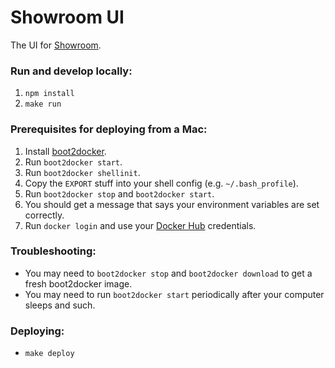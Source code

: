 Showroom UI
===========

The UI for [Showroom](http://showroom.is).

### Run and develop locally:

1. `npm install`
2. `make run`

### Prerequisites for deploying from a Mac:

1. Install [boot2docker](http://boot2docker.io/).
1. Run `boot2docker start`.
2. Run `boot2docker shellinit`.
3. Copy the `EXPORT` stuff into your shell config (e.g. `~/.bash_profile`).
4. Run `boot2docker stop` and `boot2docker start`.
5. You should get a message that says your environment variables are set correctly.
5. Run `docker login` and use your [Docker Hub](https://hub.docker.com/account/signup/) credentials.


### Troubleshooting:

- You may need to `boot2docker stop` and `boot2docker download` to get a fresh boot2docker image.
- You may need to run `boot2docker start` periodically after your computer sleeps and such.

### Deploying:

- `make deploy`
